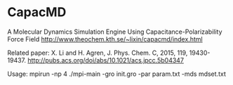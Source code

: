 # CapacMD
A Molecular Dynamics Simulation Engine Using Capacitance-Polarizability Force Field
http://www.theochem.kth.se/~lixin/capacmd/index.html

Related paper:
X. Li and H. Agren, J. Phys. Chem. C, 2015, 119, 19430-19437.
http://pubs.acs.org/doi/abs/10.1021/acs.jpcc.5b04347

Usage:
mpirun -np 4 ./mpi-main -gro init.gro -par param.txt -mds mdset.txt
